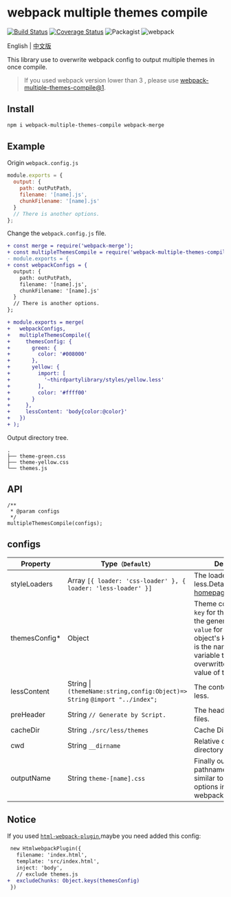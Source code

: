 # webpack multiple themes compile

[![Build Status](https://travis-ci.org/rsuite/webpack-multiple-themes-compile.svg?branch=master)](https://travis-ci.org/rsuite/webpack-multiple-themes-compile)
[![Coverage Status](https://coveralls.io/repos/github/hiyangguo/webpack-mutiple-theme-bundle-css-demo/badge.svg?branch=master)](https://coveralls.io/github/hiyangguo/webpack-mutiple-theme-bundle-css-demo?branch=master)
![Packagist](https://img.shields.io/packagist/l/doctrine/orm.svg)
![webpack](https://img.shields.io/badge/webpack-%3E%3D4-green.svg)

English | [中文版][readm-cn]

This library use to overwrite webpack config to output multiple themes in once compile.

> If you used webpack version lower than 3 , please use [webpack-multiple-themes-compile@1](https://github.com/rsuite/webpack-multiple-themes-compile/tree/v1).

## Install

```bash
npm i webpack-multiple-themes-compile webpack-merge
```

## Example

Origin `webpack.config.js`

```javascript
module.exports = {
  output: {
    path: outPutPath,
    filename: '[name].js',
    chunkFilename: '[name].js'
  }
  // There is another options.
};
```

Change the `webpack.config.js` file.

```diff
+ const merge = require('webpack-merge');
+ const multipleThemesCompile = require('webpack-multiple-themes-compile');
- module.exports = {
+ const webpackConfigs = {
  output: {
    path: outPutPath,
    filename: '[name].js',
    chunkFilename: '[name].js'
  }
  // There is another options.
};

+ module.exports = merge(
+   webpackConfigs,
+   multipleThemesCompile({
+     themesConfig: {
+       green: {
+         color: '#008000'
+       },
+       yellow: {
+         import: [
+           '~thirdpartylibrary/styles/yellow.less'
+         ],
+         color: '#ffff00'
+       }
+     },
+     lessContent: 'body{color:@color}'
+   })
+ );
```

Output directory tree.

```
.
├── theme-green.css
├── theme-yellow.css
└── themes.js
```

## API

```
/**
 * @param configs
 */
multipleThemesCompile(configs);
```

## configs

| Property       | Type`（Default）`                                                           | Description                                                                                                                                                                                          |
| -------------- | --------------------------------------------------------------------------- | ---------------------------------------------------------------------------------------------------------------------------------------------------------------------------------------------------- |
| styleLoaders   | Array `[{ loader: 'css-loader' }, { loader: 'less-loader' }]`               | The loaders to compile less.Details in [webpack homepage](https://webpack.js.org/configuration/module/#rule-loader)                                                                                  |
| themesConfig\* | Object                                                                      | Theme configuration. `key` for the file name of the generated css, `value` for the object .The object's key, the value is the name of the variable to be overwritten, and the value of the variable. |
| lessContent    | String \| `(themeName:string,config:Object)=> String` `@import "../index";` | The content of cache less.                                                                                                                                                                           |
| preHeader      | String `// Generate by Script.`                                             | The header of generate files.                                                                                                                                                                        |
| cacheDir       | String `./src/less/themes`                                                  | Cache Directory.                                                                                                                                                                                     |
| cwd            | String `__dirname`                                                          | Relative output directory.                                                                                                                                                                           |
| outputName     | String `theme-[name].css`                                                   | Finally output pathname.Options similar to the same options in webpackOptions.output.                                                                                                                |

## Notice

If you used [`html-webpack-plugin`](https://www.npmjs.com/package/html-webpack-plugin),maybe you need added this config:

```diff
 new HtmlwebpackPlugin({
   filename: 'index.html',
   template: 'src/index.html',
   inject: 'body',
   // exclude themes.js
+  excludeChunks: Object.keys(themesConfig)
 })
```

[readm-cn]: https://github.com/rsuite/webpack-multiple-themes-compile/blob/master/README_zh.md
